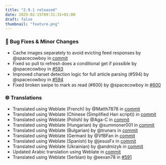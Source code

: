 ```yaml
---
title: "2.9.1 released"
date: 2025-02-15T09:31:31+01:00
draft: false
thumbnail: "feature.png"
---
```



### 🐛 Bug Fixes & Minor Changes
- Cache images separately to avoid evicting feed responses by @spacecowboy in [commit](https://github.com/spacecowboy/feeder/commit/bac8c70f724efc38979b70e0070d0ba2738fe1cf)
- Fixed so pull to refresh does a conditional get if possible by @spacecowboy in [#593](https://github.com/spacecowboy/feeder/pull/593) 
- Improved charset detection logic for full article parsing (#594) by @spacecowboy in [#594](https://github.com/spacecowboy/feeder/pull/594) 
- Fixed broken swipe to mark as read (#600) by @spacecowboy in [#600](https://github.com/spacecowboy/feeder/pull/600) 

### 🌐 Translations
- Translated using Weblate (French) by @Matth7878 in [commit](https://github.com/spacecowboy/feeder/commit/64a7b11a89f4e3564590a7e88e0b32c50afea800)
- Translated using Weblate (Chinese (Simplified Han script)) in [commit](https://github.com/spacecowboy/feeder/commit/a62ce294488959d99b2419b3b5e8721e0ae0cefc)
- Translated using Weblate (Polish) by @Aga-C in [commit](https://github.com/spacecowboy/feeder/commit/5750fe16741812484fea2b985b716e7b713110ee)
- Translated using Weblate (Hungarian) by @summoner001 in [commit](https://github.com/spacecowboy/feeder/commit/052670eeec24ae7be27230048ee77cbd1c4bd670)
- Translated using Weblate (Bulgarian) by @trunars in [commit](https://github.com/spacecowboy/feeder/commit/38971c82e398b0f587c9529c0a2a97ccad61fcd1)
- Translated using Weblate (German) by @VfBFan in [commit](https://github.com/spacecowboy/feeder/commit/f326d5af417b8ac23c573adfff871485b9d20360)
- Translated using Weblate (Spanish) by @jesusFx in [commit](https://github.com/spacecowboy/feeder/commit/ee864d098adb35e19579c139b0eb2eea85decdd3)
- Translated using Weblate (Ukrainian) by @andmizyk in [commit](https://github.com/spacecowboy/feeder/commit/2a4f13bd6534c3eaf2f9e8ad5cfc880360ae5a1c)
- Updated Arabic translation using Weblate in [commit](https://github.com/spacecowboy/feeder/commit/8c0858ab17d1c3607d52ae9ed7e330c75d783608)
- Translated using Weblate (Serbian) by @eevan78 in [#591](https://github.com/spacecowboy/feeder/pull/591) 


